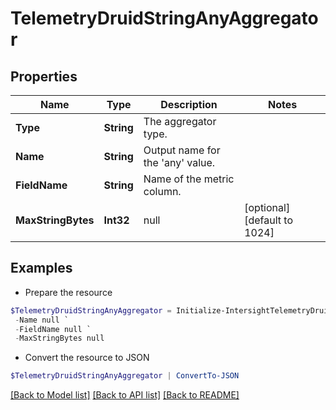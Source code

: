 # TelemetryDruidStringAnyAggregator
## Properties

Name | Type | Description | Notes
------------ | ------------- | ------------- | -------------
**Type** | **String** | The aggregator type. | 
**Name** | **String** | Output name for the &#39;any&#39; value. | 
**FieldName** | **String** | Name of the metric column. | 
**MaxStringBytes** | **Int32** | null | [optional] [default to 1024]

## Examples

- Prepare the resource
```powershell
$TelemetryDruidStringAnyAggregator = Initialize-IntersightTelemetryDruidStringAnyAggregator  -Type null `
 -Name null `
 -FieldName null `
 -MaxStringBytes null
```

- Convert the resource to JSON
```powershell
$TelemetryDruidStringAnyAggregator | ConvertTo-JSON
```

[[Back to Model list]](../README.md#documentation-for-models) [[Back to API list]](../README.md#documentation-for-api-endpoints) [[Back to README]](../README.md)

